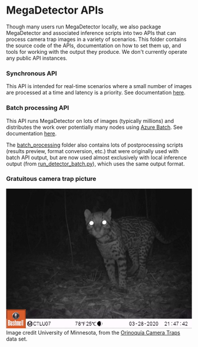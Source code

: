# MegaDetector APIs

Though many users run MegaDetector locally, we also package MegaDetector and associated inference scripts into two APIs that can process camera trap images in a variety of scenarios. This folder contains the source code of the APIs, documentation on how to set them up, and tools for working with the output they produce.  We don't currently operate any public API instances.


### Synchronous API

This API is intended for real-time scenarios where a small number of images are processed at a time and latency is a priority.  See documentation [here](synchronous).


### Batch processing API

This API runs MegaDetector on lots of images (typically millions) and distributes the work over potentially many nodes using [Azure Batch](https://azure.microsoft.com/en-us/services/batch/). See documentation [here](batch_processing).

The [batch_processing](batch_processing) folder also contains lots of postprocessing scripts (results preview, format conversion, etc.) that were originally used with batch API output, but are now used almost exclusively with local inference output (from [run_detector_batch.py](https://github.com/agentmorris/MegaDetector/blob/main/detection/run_detector_batch.py)), which uses the same output format.

### Gratuitous camera trap picture

![cat in camera trap](../images/orinoquia-thumb-web.jpg)<br/>Image credit University of Minnesota, from the [Orinoquía Camera Traps](http://lila.science/datasets/orinoquia-camera-traps/) data set.


